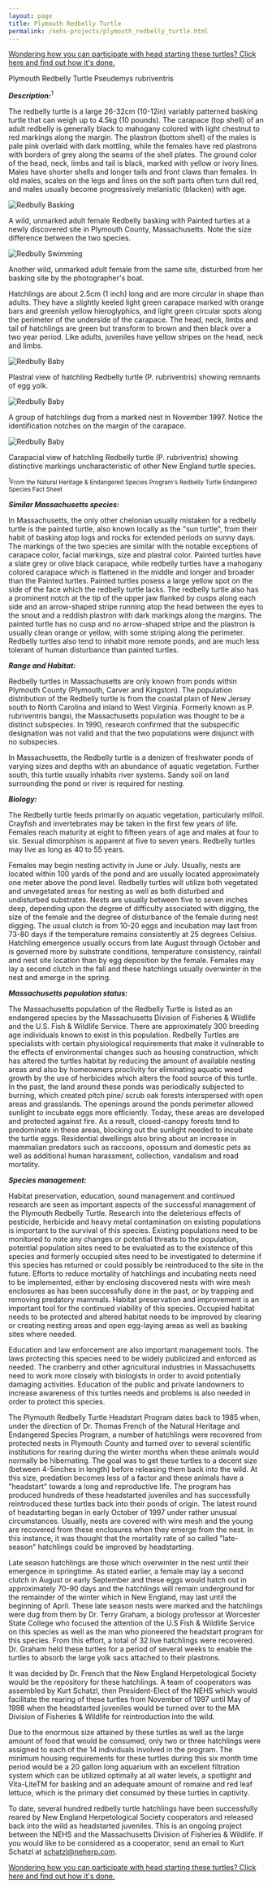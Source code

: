 ```yaml
---
layout: page
title: Plymouth Redbelly Turtle
permalink: /nehs-projects/plymouth_redbelly_turtle.html
---
```


[Wondering how you can participate with head starting these turtles? Click here and find out how it's done.](/nehs-projects/plymouth_redbelly_turtle_headstart_program.html)

Plymouth Redbelly Turtle Pseudemys rubriventris

***Description:***<sup>1</sup>


The redbelly turtle is a large 26-32cm (10-12in) variably patterned basking turtle that can weigh up to 4.5kg (10 pounds). The carapace (top shell) of an adult redbelly is generally black to mahogany colored with light chestnut to red markings along the margin. The plastron (bottom shell) of the males is pale pink overlaid with dark mottling, while the females have red plastrons with borders of grey along the seams of the shell plates. The ground color of the head, neck, limbs and tail is black, marked with yellow or ivory lines. Males have shorter shells and longer tails and front claws than females. In old males, scales on the legs and lines on the soft parts often turn dull red, and males usually become progressively melanistic (blacken) with age.

![Redbully Basking](/assets/rbtbasking.jpg)

A wild, unmarked adult female Redbelly basking with Painted turtles at a newly discovered site in Plymouth County, Massachusetts. Note the size difference between the two species.

![Redbully Swimming](/assets/rbtswimming.jpg)

Another wild, unmarked adult female from the same site, disturbed from her basking site by the photographer's boat.

Hatchlings are about 2.5cm (1 inch) long and are more circular in shape than adults. They have a slightly keeled light green carapace marked with orange bars and greenish yellow hieroglyphics, and light green circular spots along the perimeter of the underside of the carapace. The head, neck, limbs and tail of hatchlings are green but transform to brown and then black over a two year period. Like adults, juveniles have yellow stripes on the head, neck and limbs.

![Redbully Baby](/assets/babya.jpg)

Plastral view of hatchling Redbelly turtle (P. rubriventris) showing remnants of egg yolk.

![Redbully Baby](/assets/babyb.jpg)

A group of hatchlings dug from a marked nest in November 1997. Notice the identification notches on the margin of the carapace.

![Redbully Baby](/assets/babyc.jpg)

Carapacial view of hatchling Redbelly turtle (P. rubriventris) showing distinctive markings uncharacteristic of other New England turtle species.

<small><sup>1</sup>From the Natural Heritage & Endangered Species Program's Redbelly Turtle Endangered Species Fact Sheet</small>

***Similar Massachusetts species:***

In Massachusetts, the only other chelonian usually mistaken for a redbelly turtle is the painted turtle, also known locally as the "sun turtle", from their habit of basking atop logs and rocks for extended periods on sunny days. The markings of the two species are similar with the notable exceptions of carapace color, facial markings, size and plastral color. Painted turtles have a slate grey or olive black carapace, while redbelly turtles have a mahogany colored carapace which is flattened in the middle and longer and broader than the Painted turtles. Painted turtles posess a large yellow spot on the side of the face which the redbelly turtle lacks. The redbelly turtle also has a prominent notch at the tip of the upper jaw flanked by cusps along each side and an arrow-shaped stripe running atop the head between the eyes to the snout and a reddish plastron with dark markings along the margins. The painted turtle has no cusp and no arrow-shaped stripe and the plastron is usually clean orange or yellow, with some striping along the perimeter. Redbelly turtles also tend to inhabit more remote ponds, and are much less tolerant of human disturbance than painted turtles.

***Range and Habitat:***

Redbelly turtles in Massachusetts are only known from ponds within Plymouth County (Plymouth, Carver and Kingston). The population distribution of the Redbelly turtle is from the coastal plain of New Jersey south to North Carolina and inland to West Virginia. Formerly known as P. rubriventris bangsi, the Massachusetts population was thought to be a distinct subspecies. In 1990, research confirmed that the subspecific designation was not valid and that the two populations were disjunct with no subspecies.

In Massachusetts, the Redbelly turtle is a denizen of freshwater ponds of varying sizes and depths with an abundance of aquatic vegetation. Further south, this turtle usually inhabits river systems. Sandy soil on land surrounding the pond or river is required for nesting.

***Biology:***

The Redbelly turtle feeds primarily on aquatic vegetation, particularly milfoil. Crayfish and invertebrates may be taken in the first few years of life. Females reach maturity at eight to fifteen years of age and males at four to six. Sexual dimorphism is apparent at five to seven years. Redbelly turtles may live as long as 40 to 55 years.

Females may begin nesting activity in June or July. Usually, nests are located within 100 yards of the pond and are usually located approximately one meter above the pond level. Redbelly turtles will utilize both vegetated and unvegetated areas for nesting as well as both disturbed and undisturbed substrates. Nests are usually between five to seven inches deep, depending upon the degree of difficulty associated with digging, the size of the female and the degree of disturbance of the female during nest digging. The usual clutch is from 10-20 eggs and incubation may last from 73-80 days if the temperature remains consistently at 25 degrees Celsius. Hatchling emergence usually occurs from late August through October and is governed more by substrate conditions, temperature consistency, rainfall and nest site location than by egg deposition by the female. Females may lay a second clutch in the fall and these hatchlings usually overwinter in the nest and emerge in the spring.

***Massachusetts population status:***

The Massachusetts population of the Redbelly Turtle is listed as an endangered species by the Massachusetts Division of Fisheries & Wildlife and the U.S. Fish & Wildlife Service. There are approximately 300 breeding age individuals known to exist in this population. Redbelly Turtles are specialists with certain physiological requirements that make it vulnerable to the effects of environmental changes such as housing construction, which has altered the turtles habitat by reducing the amount of available nesting areas and also by homeowners proclivity for eliminating aquatic weed growth by the use of herbicides which alters the food source of this turtle. In the past, the land around these ponds was periodically subjected to burning, which created pitch pine/ scrub oak forests interspersed with open areas and grasslands. The openings around the ponds perimeter allowed sunlight to incubate eggs more efficiently. Today, these areas are developed and protected against fire. As a result, closed-canopy forests tend to predominate in these areas, blocking out the sunlight needed to incubate the turtle eggs. Residential dwellings also bring about an increase in mammalian predators such as raccoons, opossum and domestic pets as well as additional human harassment, collection, vandalism and road mortality.

***Species management:***

Habitat preservation, education, sound management and continued research are seen as important aspects of the successful management of the Plymouth Redbelly Turtle. Research into the deleterious effects of pesticide, herbicide and heavy metal contamination on existing populations is important to the survival of this species. Existing populations need to be monitored to note any changes or potential threats to the population, potential population sites need to be evaluated as to the existence of this species and formerly occupied sites need to be investigated to determine if this species has returned or could possibly be reintroduced to the site in the future. Efforts to reduce mortality of hatchlings and incubating nests need to be implemented, either by enclosing discovered nests with wire mesh enclosures as has been successfully done in the past, or by trapping and removing predatory mammals. Habitat preservation and improvement is an important tool for the continued viability of this species. Occupied habitat needs to be protected and altered habitat needs to be improved by clearing or creating nesting areas and open egg-laying areas as well as basking sites where needed.

Education and law enforcement are also important management tools. The laws protecting this species need to be widely publicized and enforced as needed. The cranberry and other agricultural industries in Massachusetts need to work more closely with biologists in order to avoid potentially damaging activities. Education of the public and private landowners to increase awareness of this turtles needs and problems is also needed in order to protect this species.

The Plymouth Redbelly Turtle Headstart Program dates back to 1985 when, under the direction of Dr. Thomas French of the Natural Heritage and Endangered Species Program, a number of hatchlings were recovered from protected nests in Plymouth County and turned over to several scientific institutions for rearing during the winter months when these animals would normally be hibernating. The goal was to get these turtles to a decent size (between 4-5inches in length) before releasing them back into the wild. At this size, predation becomes less of a factor and these animals have a "headstart" towards a long and reproductive life. The program has produced hundreds of these headstarted juveniles and has successfully reintroduced these turtles back into their ponds of origin. The latest round of headstarting began in early October of 1997 under rather unusual circumstances. Usually, nests are covered with wire mesh and the young are recovered from these enclosures when they emerge from the nest. In this instance, it was thought that the mortality rate of so called "late-season" hatchlings could be improved by headstarting.

Late season hatchlings are those which overwinter in the nest until their emergence in springtime. As stated earlier, a female may lay a second clutch in August or early September and these eggs would hatch out in approximately 70-90 days and the hatchlings will remain underground for the remainder of the winter which in New England, may last until the beginning of April. These late season nests were marked and the hatchlings were dug from them by Dr. Terry Graham, a biology professor at Worcester State College who focused the attention of the U.S Fish & Wildlife Service on this species as well as the man who pioneered the headstart program for this species. From this effort, a total of 32 live hatchlings were recovered. Dr. Graham held these turtles for a period of several weeks to enable the turtles to absorb the large yolk sacs attached to their plastrons.

It was decided by Dr. French that the New England Herpetological Society would be the repository for these hatchlings. A team of cooperators was assembled by Kurt Schatzl, then President-Elect of the NEHS which would facilitate the rearing of these turtles from November of 1997 until May of 1998 when the headstarted juveniles would be turned over to the MA Division of Fisheries & Wildlife for reintroduction into the wild.

Due to the enormous size attained by these turtles as well as the large amount of food that would be consumed, only two or three hatchlings were assigned to each of the 14 individuals involved in the program. The minimum housing requirements for these turtles during this six month time period would be a 20 gallon long aquarium with an excellent filtration system which can be utilized optimally at all water levels, a spotlight and Vita-LiteTM for basking and an adequate amount of romaine and red leaf lettuce, which is the primary diet consumed by these turtles in captivity.

To date, several hundred redbelly turtle hatchlings have been successfully reared by New England Herpetological Society cooperators and released back into the wild as headstarted juveniles.  This is an ongoing project between the NEHS and the Massachusetts Division of Fisheries & Wildlife.  If you would like to be considered as a cooperator, send an email to Kurt Schatzl at schatzl@neherp.com.

[Wondering how you can participate with head starting these turtles? Click here and find out how it's done.](/nehs-projects/plymouth_redbelly_turtle_headstart_program.html)